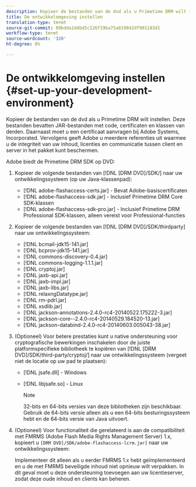 ```yaml
---
description: Kopieer de bestanden van de dvd als u Primetime DRM wilt instellen. Deze bestanden bevatten JAR-bestanden met code, certificaten en klassen van derden. Daarnaast moet u een certificaat aanvragen bij Adobe Systems, Incorporated. Vervolgens geeft Adobe u meerdere referenties uit waarmee u de integriteit van uw inhoud, licenties en communicatie tussen client en server in het pakket kunt beschermen.
title: De ontwikkelomgeving instellen
translation-type: tm+mt
source-git-commit: 89bdda1d4bd5c126f19ba75a819942df901183d1
workflow-type: tm+mt
source-wordcount: '320'
ht-degree: 0%

---
```



# De ontwikkelomgeving instellen {#set-up-your-development-environment}

Kopieer de bestanden van de dvd als u Primetime DRM wilt instellen. Deze bestanden bevatten JAR-bestanden met code, certificaten en klassen van derden. Daarnaast moet u een certificaat aanvragen bij Adobe Systems, Incorporated. Vervolgens geeft Adobe u meerdere referenties uit waarmee u de integriteit van uw inhoud, licenties en communicatie tussen client en server in het pakket kunt beschermen.

Adobe biedt de Primetime DRM SDK op DVD:

1. Kopieer de volgende bestanden van [!DNL [DRM DVD]/SDK/] naar uw ontwikkelingssysteem (op uw Java-klassenpad):

   * [!DNL adobe-flashaccess-certs.jar] - Bevat Adobe-basiscertificaten
   * [!DNL adobe-flashaccess-sdk.jar] - Inclusief Primetime DRM Core SDK-klassen
   * [!DNL adobe-flashaccess-sdk-pro.jar] - Inclusief Primetime DRM Professional SDK-klassen, alleen vereist voor Professional-functies

1. Kopieer de volgende bestanden van [!DNL [DRM DVD]/SDK/thirdparty] naar uw ontwikkelingssysteem:

   * [!DNL bcmail-jdk15-141.jar]
   * [!DNL bcprov-jdk15-141.jar]
   * [!DNL commons-discovery-0.4.jar]
   * [!DNL commons-logging-1.1.1.jar]
   * [!DNL cryptoj.jar]
   * [!DNL jaxb-api.jar]
   * [!DNL jaxb-impl.jar]
   * [!DNL jaxb-libs.jar]
   * [!DNL relaxngDatatype.jar]
   * [!DNL rm-pdrl.jar]
   * [!DNL xsdlib.jar]
   * [!DNL jackson-annotations-2.4.0-rc4-20140522.175222-3.jar]
   * [!DNL jackson-core--2.4.0-rc4-20140529.184520-13.jar]
   * [!DNL jackson-databind-2.4.0-rc4-20140603.005043-38.jar]

1. (Optioneel) Voor betere prestaties kunt u native ondersteuning voor cryptografische bewerkingen inschakelen door de juiste platformspecifieke bibliotheek te kopiëren van [!DNL [DRM DVD]/SDK/third-party/cryptoj/] naar uw ontwikkelingssysteem (vergeet niet de locatie op uw pad te plaatsen):

   * [!DNL jsafe.dll] - Windows
   * [!DNL libjsafe.so] - Linux

      >[!NOTE]
      >
      >32-bits en 64-bits versies van deze bibliotheken zijn beschikbaar. Gebruik de 64-bits versie alleen als u een 64-bits besturingssysteem hebt en de 64-bits versie van Java uitvoert.

1. (Optioneel) Voor functionaliteit die gerelateerd is aan de compatibiliteit met FMRMS (Adobe Flash Media Rights Management Server) 1.x, kopieert u `[DRM DVD]/SDK/adobe-flashaccess-lcrm.jar]` naar uw ontwikkelingssysteem:

   Implementeer dit alleen als u eerder FMRMS 1.x hebt geïmplementeerd en u de met FMRMS beveiligde inhoud niet opnieuw wilt verpakken. In dit geval moet u deze ondersteuning toevoegen aan uw licentieserver, zodat deze oude inhoud en clients kan beheren.
